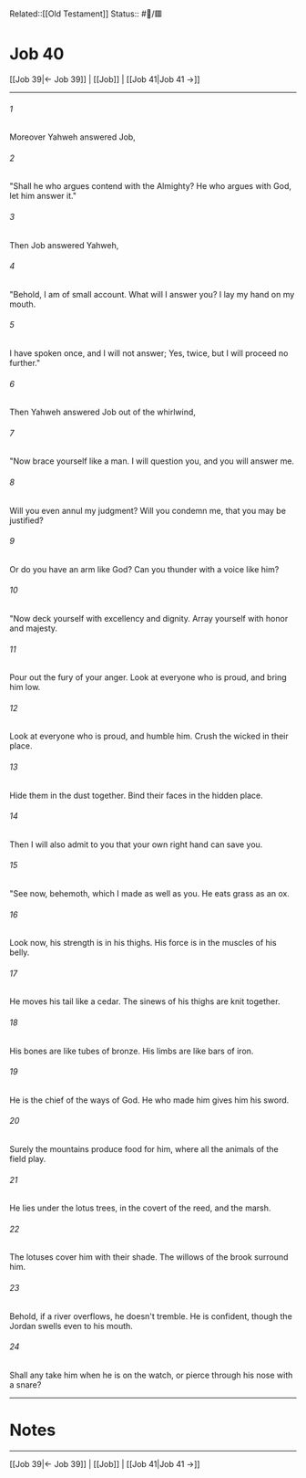 Related::[[Old Testament]]
Status:: #📖/🟥
# Job 40

[[Job 39|← Job 39]] | [[Job]] | [[Job 41|Job 41 →]]
***



###### 1 
Moreover Yahweh answered Job, 

###### 2 
"Shall he who argues contend with the Almighty? He who argues with God, let him answer it." 

###### 3 
Then Job answered Yahweh, 

###### 4 
"Behold, I am of small account. What will I answer you? I lay my hand on my mouth. 

###### 5 
I have spoken once, and I will not answer; Yes, twice, but I will proceed no further." 

###### 6 
Then Yahweh answered Job out of the whirlwind, 

###### 7 
"Now brace yourself like a man. I will question you, and you will answer me. 

###### 8 
Will you even annul my judgment? Will you condemn me, that you may be justified? 

###### 9 
Or do you have an arm like God? Can you thunder with a voice like him? 

###### 10 
"Now deck yourself with excellency and dignity. Array yourself with honor and majesty. 

###### 11 
Pour out the fury of your anger. Look at everyone who is proud, and bring him low. 

###### 12 
Look at everyone who is proud, and humble him. Crush the wicked in their place. 

###### 13 
Hide them in the dust together. Bind their faces in the hidden place. 

###### 14 
Then I will also admit to you that your own right hand can save you. 

###### 15 
"See now, behemoth, which I made as well as you. He eats grass as an ox. 

###### 16 
Look now, his strength is in his thighs. His force is in the muscles of his belly. 

###### 17 
He moves his tail like a cedar. The sinews of his thighs are knit together. 

###### 18 
His bones are like tubes of bronze. His limbs are like bars of iron. 

###### 19 
He is the chief of the ways of God. He who made him gives him his sword. 

###### 20 
Surely the mountains produce food for him, where all the animals of the field play. 

###### 21 
He lies under the lotus trees, in the covert of the reed, and the marsh. 

###### 22 
The lotuses cover him with their shade. The willows of the brook surround him. 

###### 23 
Behold, if a river overflows, he doesn't tremble. He is confident, though the Jordan swells even to his mouth. 

###### 24 
Shall any take him when he is on the watch, or pierce through his nose with a snare?

---
# Notes


***
[[Job 39|← Job 39]] | [[Job]] | [[Job 41|Job 41 →]]
